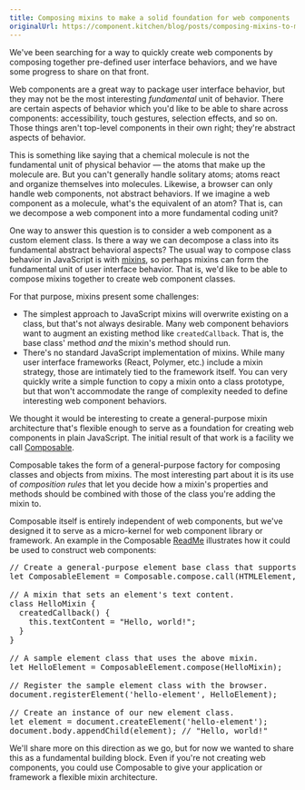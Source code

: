 ```yaml
---
title: Composing mixins to make a solid foundation for web components
originalUrl: https://component.kitchen/blog/posts/composing-mixins-to-make-a-solid-foundation-for-web-components
---
```


<p>
  We've been searching for a way to quickly create web components by composing
  together pre-defined user interface behaviors, and we have some progress to
  share on that front.
</p>
<p>
  Web components are a great way to package user interface behavior, but they
  may not be the most interesting <em>fundamental</em> unit of behavior. There
  are certain aspects of behavior which you'd like to be able to share across
  components: accessibility, touch gestures, selection effects, and so on. Those
  things aren't top-level components in their own right; they're abstract
  aspects of behavior.
</p>
<p>
  This is something like saying that a chemical molecule is not the fundamental
  unit of physical behavior — the atoms that make up the molecule are. But you
  can't generally handle solitary atoms; atoms react and organize themselves
  into molecules. Likewise, a browser can only handle web components, not
  abstract behaviors. If we imagine a web component as a molecule, what's the
  equivalent of an atom? That is, can we decompose a web component into a more
  fundamental coding unit?
</p>
<p>
  One way to answer this question is to consider a web component as a custom
  element class. Is there a way we can decompose a class into its fundamental
  abstract behavioral aspects? The usual way to compose class behavior in
  JavaScript is with
  <a href="https://en.wikipedia.org/wiki/Mixin">mixins</a>, so perhaps mixins
  can form the fundamental unit of user interface behavior. That is, we'd like
  to be able to compose mixins together to create web component classes.
</p>
<p>For that purpose, mixins present some challenges:</p>
<ul>
  <li>
    The simplest approach to JavaScript mixins will overwrite existing on a
    class, but that's not always desirable. Many web component behaviors want to
    augment an existing method like <code>createdCallback</code>. That is, the
    base class' method <em>and</em> the mixin's method should run.
  </li>
  <li>
    There's no standard JavaScript implementation of mixins. While many user
    interface frameworks (React, Polymer, etc.) include a mixin strategy, those
    are intimately tied to the framework itself. You can very quickly write a
    simple function to copy a mixin onto a class prototype, but that won't
    accommodate the range of complexity needed to define interesting web
    component behaviors.
  </li>
</ul>
<p>
  We thought it would be interesting to create a general-purpose mixin
  architecture that's flexible enough to serve as a foundation for creating web
  components in plain JavaScript. The initial result of that work is a facility
  we call
  <a href="https://github.com/ComponentKitchen/Composable">Composable</a>.
</p>
<p>
  Composable takes the form of a general-purpose factory for composing classes
  and objects from mixins. The most interesting part about it is its use of
  <em>composition rules</em> that let you decide how a mixin's properties and
  methods should be combined with those of the class you're adding the mixin to.
</p>
<p>
  Composable itself is entirely independent of web components, but we've
  designed it to serve as a micro-kernel for web component library or framework.
  An example in the Composable
  <a href="https://github.com/ComponentKitchen/Composable/blob/master/README.md"
    >ReadMe</a
  >
  illustrates how it could be used to construct web components:
</p>

<pre>
// Create a general-purpose element base class that supports composition.
let ComposableElement = Composable.compose.call(HTMLElement, Composable);

// A mixin that sets an element's text content.
class HelloMixin {
  createdCallback() {
    this.textContent = "Hello, world!";
  }
}

// A sample element class that uses the above mixin.
let HelloElement = ComposableElement.compose(HelloMixin);

// Register the sample element class with the browser.
document.registerElement('hello-element', HelloElement);

// Create an instance of our new element class.
let element = document.createElement('hello-element');
document.body.appendChild(element); // "Hello, world!"
</pre>

<p>
  We'll share more on this direction as we go, but for now we wanted to share
  this as a fundamental building block. Even if you're not creating web
  components, you could use Composable to give your application or framework a
  flexible mixin architecture.
</p>
